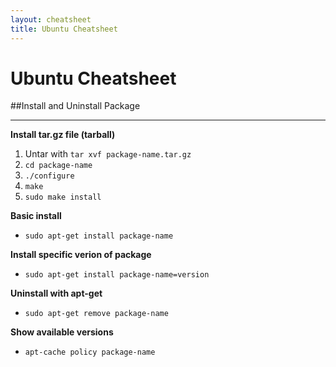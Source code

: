 ```yaml
---
layout: cheatsheet
title: Ubuntu Cheatsheet
---
```


# Ubuntu Cheatsheet

##Install and Uninstall Package

---

**Install tar.gz file (tarball)**

1. Untar with `tar xvf package-name.tar.gz`
2. `cd package-name`
3. `./configure`
4. `make`
5. `sudo make install`

**Basic install**

- `sudo apt-get install package-name`

**Install specific verion of package**

- `sudo apt-get install package-name=version`

**Uninstall with apt-get**

- `sudo apt-get remove package-name`

**Show available versions**

- `apt-cache policy package-name`
